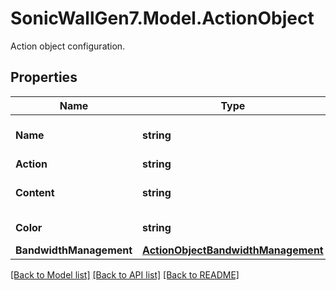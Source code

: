 # SonicWallGen7.Model.ActionObject
Action object configuration.

## Properties

Name | Type | Description | Notes
------------ | ------------- | ------------- | -------------
**Name** | **string** | Action object name. | 
**Action** | **string** | Set action. | [optional] 
**Content** | **string** | Action object content. | [optional] 
**Color** | **string** | HTTP block page color. | [optional] 
**BandwidthManagement** | [**ActionObjectBandwidthManagement**](ActionObjectBandwidthManagement.md) |  | [optional] 

[[Back to Model list]](../README.md#documentation-for-models) [[Back to API list]](../README.md#documentation-for-api-endpoints) [[Back to README]](../README.md)

